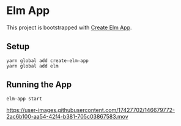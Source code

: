 # Elm App

This project is bootstrapped with [Create Elm App](https://github.com/halfzebra/create-elm-app).

## Setup

```
yarn global add create-elm-app
yarn global add elm
```

## Running the App

`elm-app start`




https://user-images.githubusercontent.com/17427702/146679772-2ac6b100-aa54-42f4-b381-705c03867583.mov


